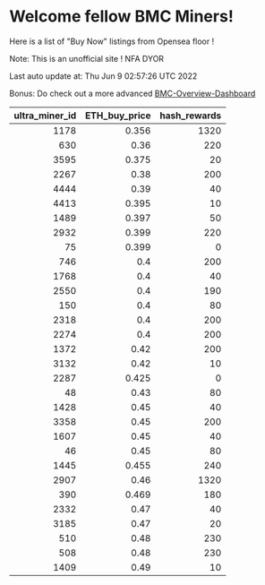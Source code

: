 # Welcome fellow BMC Miners!
Here is a list of "Buy Now" listings from Opensea floor !

Note: This is an unofficial site ! NFA DYOR

Last auto update at: Thu Jun  9 02:57:26 UTC 2022

Bonus: Do check out a more advanced [BMC-Overview-Dashboard](https://dune.com/defifunk/BMC-Overview-Dashboard)


|   ultra_miner_id |   ETH_buy_price |   hash_rewards |
|-----------------:|----------------:|---------------:|
|             1178 |           0.356 |           1320 |
|              630 |           0.36  |            220 |
|             3595 |           0.375 |             20 |
|             2267 |           0.38  |            200 |
|             4444 |           0.39  |             40 |
|             4413 |           0.395 |             10 |
|             1489 |           0.397 |             50 |
|             2932 |           0.399 |            220 |
|               75 |           0.399 |              0 |
|              746 |           0.4   |            200 |
|             1768 |           0.4   |             40 |
|             2550 |           0.4   |            190 |
|              150 |           0.4   |             80 |
|             2318 |           0.4   |            200 |
|             2274 |           0.4   |            200 |
|             1372 |           0.42  |            200 |
|             3132 |           0.42  |             10 |
|             2287 |           0.425 |              0 |
|               48 |           0.43  |             80 |
|             1428 |           0.45  |             40 |
|             3358 |           0.45  |            200 |
|             1607 |           0.45  |             40 |
|               46 |           0.45  |             80 |
|             1445 |           0.455 |            240 |
|             2907 |           0.46  |           1320 |
|              390 |           0.469 |            180 |
|             2332 |           0.47  |             40 |
|             3185 |           0.47  |             20 |
|              510 |           0.48  |            230 |
|              508 |           0.48  |            230 |
|             1409 |           0.49  |             10 |